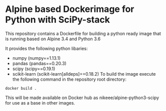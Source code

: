 # Alpine based Dockerimage for Python with SciPy-stack

This repository contains a Dockerfile for building a python ready image
that is running based on Alpine 3.4 and Python 3.6

It provides the following python libaries:
- numpy (numpy==1.13.1)
- pandas (pandas==0.20.3)
- scipy (scipy==0.19.1)
- scikit-learn (scikit-learn[alldeps]==0.18.2)
To build the image execute the following command in the repository root directory:

```
docker build .
```

This will be made available on Docker hub as nikeee/alpine-python3-scipy for use as a base in other images.
